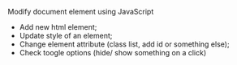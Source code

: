 Modify document element using JavaScript
  - Add new html element;
  - Update style of an element;
  - Change element attribute (class list, add id or something else);
  - Check toogle options (hide/ show something on a click)
